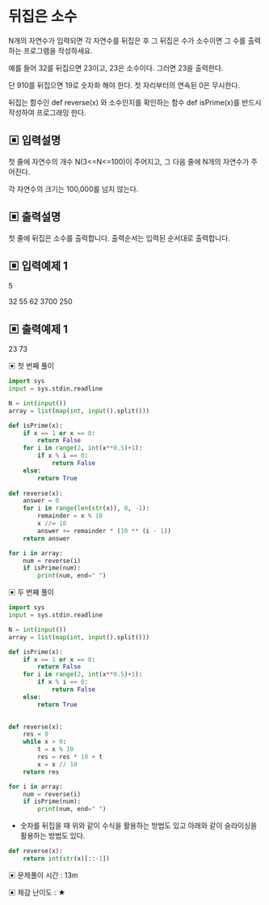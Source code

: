 # 뒤집은 소수

N개의 자연수가 입력되면 각 자연수를 뒤집은 후 그 뒤집은 수가 소수이면 그 수를 출력하는 프로그램을 작성하세요. 

예를 들어 32를 뒤집으면 23이고, 23은 소수이다. 그러면 23을 출력한다. 

단 910를 뒤집으면 19로 숫자화 해야 한다. 첫 자리부터의 연속된 0은 무시한다.

뒤집는 함수인 def reverse(x) 와 소수인지를 확인하는 함수 def isPrime(x)를 반드시 작성하여 프로그래밍 한다.

## ▣ 입력설명

첫 줄에 자연수의 개수 N(3<=N<=100)이 주어지고, 그 다음 줄에 N개의 자연수가 주어진다.

각 자연수의 크기는 100,000를 넘지 않는다.

## ▣ 출력설명

첫 줄에 뒤집은 소수를 출력합니다. 출력순서는 입력된 순서대로 출력합니다.

## ▣ 입력예제 1

5

32 55 62 3700 250

## ▣ 출력예제 1

23 73

▣ 첫 번째 풀이

```python
import sys
input = sys.stdin.readline

N = int(input())
array = list(map(int, input().split()))

def isPrime(x):
    if x == 1 or x == 0:
        return False
    for i in range(2, int(x**0.5)+1):
        if x % i == 0:
            return False
    else:
        return True
    
def reverse(x):
    answer = 0
    for i in range(len(str(x)), 0, -1):
        remainder = x % 10
        x //= 10
        answer += remainder * (10 ** (i - 1))
    return answer

for i in array:
    num = reverse(i)
    if isPrime(num):
        print(num, end=" ")
```

▣ 두 번째 풀이

```python
import sys
input = sys.stdin.readline

N = int(input())
array = list(map(int, input().split()))

def isPrime(x):
    if x == 1 or x == 0:
        return False
    for i in range(2, int(x**0.5)+1):
        if x % i == 0:
            return False
    else:
        return True

    
def reverse(x):
    res = 0
    while x > 0:
        t = x % 10
        res = res * 10 + t
        x = x // 10
    return res

for i in array:
    num = reverse(i)
    if isPrime(num):
        print(num, end=" ")
```

- 숫자를 뒤집을 때 위와 같이 수식을 활용하는 방법도 있고 아래와 같이 슬라이싱을 활용하는 방법도 있다.

```python
def reverse(x):
    return int(str(x)[::-1])
```

▣ 문제풀이 시간 : 13m

▣ 체감 난이도 : ★
